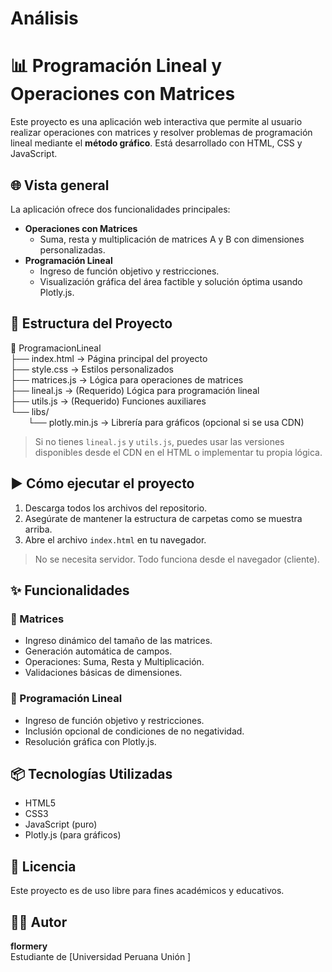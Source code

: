 # Análisis
# 📊 Programación Lineal y Operaciones con Matrices

Este proyecto es una aplicación web interactiva que permite al usuario realizar operaciones con matrices y resolver problemas de programación lineal mediante el **método gráfico**. Está desarrollado con HTML, CSS y JavaScript.

## 🌐 Vista general

La aplicación ofrece dos funcionalidades principales:

- **Operaciones con Matrices**
  - Suma, resta y multiplicación de matrices A y B con dimensiones personalizadas.
- **Programación Lineal**
  - Ingreso de función objetivo y restricciones.
  - Visualización gráfica del área factible y solución óptima usando Plotly.js.

## 📁 Estructura del Proyecto

📁 ProgramacionLineal  
├── index.html         → Página principal del proyecto  
├── style.css          → Estilos personalizados  
├── matrices.js        → Lógica para operaciones de matrices  
├── lineal.js          → (Requerido) Lógica para programación lineal  
├── utils.js           → (Requerido) Funciones auxiliares  
└── libs/  
  └── plotly.min.js    → Librería para gráficos (opcional si se usa CDN)

> Si no tienes `lineal.js` y `utils.js`, puedes usar las versiones disponibles desde el CDN en el HTML o implementar tu propia lógica.

## ▶️ Cómo ejecutar el proyecto

1. Descarga todos los archivos del repositorio.
2. Asegúrate de mantener la estructura de carpetas como se muestra arriba.
3. Abre el archivo `index.html` en tu navegador.

> No se necesita servidor. Todo funciona desde el navegador (cliente).

## ✨ Funcionalidades

### 🔹 Matrices

- Ingreso dinámico del tamaño de las matrices.
- Generación automática de campos.
- Operaciones: Suma, Resta y Multiplicación.
- Validaciones básicas de dimensiones.

### 🔹 Programación Lineal

- Ingreso de función objetivo y restricciones.
- Inclusión opcional de condiciones de no negatividad.
- Resolución gráfica con Plotly.js.

## 📦 Tecnologías Utilizadas

- HTML5
- CSS3
- JavaScript (puro)
- Plotly.js (para gráficos)

## 📄 Licencia

Este proyecto es de uso libre para fines académicos y educativos.

## 🙋‍♀️ Autor

**flormery**  
Estudiante de [Universidad Peruana Unión ]
